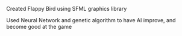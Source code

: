 Created Flappy Bird using SFML graphics library

Used Neural Network and genetic algorithm to have AI improve, and become good at the game
